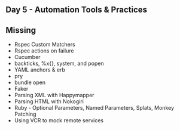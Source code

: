 ## Day 5 - Automation Tools & Practices

## Missing

* Rspec Custom Matchers
* Rspec actions on failure
* Cucumber
* backticks, %x{}, system, and popen
* YAML anchors & erb
* pry
* bundle open
* Faker
* Parsing XML with Happymapper
* Parsing HTML with Nokogiri
* Ruby - Optional Parameters, Named Parameters, Splats, Monkey Patching
* Using VCR to mock remote services
